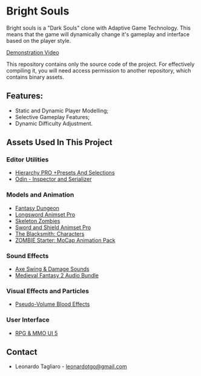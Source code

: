 # Bright Souls #

Bright souls is a "Dark Souls" clone with Adaptive Game Technology. This means that the game will dynamically change it's gameplay and interface based on the player style.

[Demonstration Video](https://www.youtube.com/watch?v=Bb5UT-x0mGg)

This repository contains only the source code of the project. For effectively compiling it, you will need access permission to another repository, which contains binary assets.

## Features: ##

* Static and Dynamic Player Modelling; 
* Selective Gameplay Features;
* Dynamic Difficulty Adjustment.

## Assets Used In This Project ##

### Editor Utilities ###

* [Hierarchy PRO +Presets And Selections](https://assetstore.unity.com/packages/tools/utilities/hierarchy-pro-presets-and-selections-89542)
* [Odin - Inspector and Serializer](https://assetstore.unity.com/packages/tools/utilities/odin-inspector-and-serializer-89041)

### Models and Animation ###

* [Fantasy Dungeon](https://assetstore.unity.com/packages/3d/characters/fantasy-dungeon-46916)
* [Longsword Animset Pro](https://assetstore.unity.com/packages/3d/animations/longsword-animset-pro-92239)
* [Skeleton Zombies](https://assetstore.unity.com/packages/3d/characters/humanoids/skeleton-zombies-110714)
* [Sword and Shield Animset Pro](https://assetstore.unity.com/packages/3d/animations/sword-and-shield-animset-pro-26876)
* [The Blacksmith: Characters](https://assetstore.unity.com/packages/essentials/asset-packs/the-blacksmith-characters-39941)
* [ZOMBIE Starter: MoCap Animation Pack](https://assetstore.unity.com/packages/3d/animations/zombie-starter-mocap-animation-pack-61492)

### Sound Effects ###

* [Axe Swing & Damage Sounds](https://assetstore.unity.com/packages/audio/sound-fx/weapons/axe-swing-damage-sounds-7021)
* [Medieval Fantasy 2 Audio Bundle](https://assetstore.unity.com/packages/audio/sound-fx/medieval-fantasy-2-audio-bundle-57168)

### Visual Effects and Particles ###

* [Pseudo-Volume Blood Effects](https://assetstore.unity.com/packages/vfx/particles/pseudo-volume-blood-effects-36196)

### User Interface ###

* [RPG & MMO UI 5](https://assetstore.unity.com/packages/2d/gui/rpg-mmo-ui-5-95223)

## Contact ##

* Leonardo Tagliaro - [leonardotgo@gmail.com](mailto:leonardotgo@gmail.com)